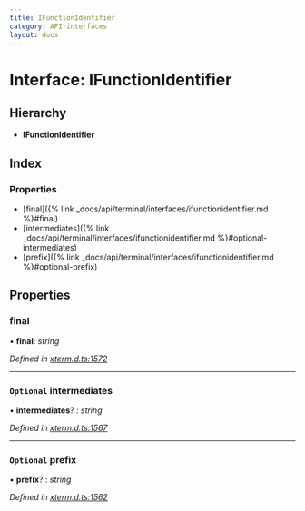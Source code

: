 ```yaml
---
title: IFunctionIdentifier
category: API-interfaces
layout: docs
---
```



# Interface: IFunctionIdentifier

## Hierarchy

* **IFunctionIdentifier**

## Index

### Properties

* [final]({% link _docs/api/terminal/interfaces/ifunctionidentifier.md %}#final)
* [intermediates]({% link _docs/api/terminal/interfaces/ifunctionidentifier.md %}#optional-intermediates)
* [prefix]({% link _docs/api/terminal/interfaces/ifunctionidentifier.md %}#optional-prefix)

## Properties

###  final

• **final**: *string*

*Defined in [xterm.d.ts:1572](https://github.com/xtermjs/xterm.js/blob/5.1.0/typings/xterm.d.ts#L1572)*

___

### `Optional` intermediates

• **intermediates**? : *string*

*Defined in [xterm.d.ts:1567](https://github.com/xtermjs/xterm.js/blob/5.1.0/typings/xterm.d.ts#L1567)*

___

### `Optional` prefix

• **prefix**? : *string*

*Defined in [xterm.d.ts:1562](https://github.com/xtermjs/xterm.js/blob/5.1.0/typings/xterm.d.ts#L1562)*
